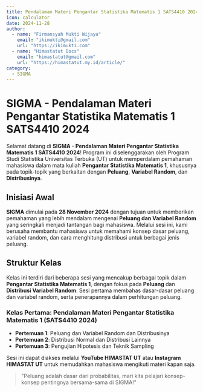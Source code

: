```yaml
--- 
title: Pendalaman Materi Pengantar Statistika Matematis 1 SATS4410 2024
icon: calculator
date: 2024-11-28
author:
  - name: "Firmansyah Mukti Wijaya"
    email: "ikimukti@gmail.com"
    url: "https://ikimukti.com"
  - name: "Himastatut Docs"
    email: "himastatut@gmail.com"
    url: "https://himastatut.my.id/article/"
category:
  - SIGMA
--- 
```


# SIGMA - Pendalaman Materi Pengantar Statistika Matematis 1 SATS4410 2024

Selamat datang di **SIGMA - Pendalaman Materi Pengantar Statistika Matematis 1 SATS4410 2024**! Program ini diselenggarakan oleh Program Studi Statistika Universitas Terbuka (UT) untuk memperdalam pemahaman mahasiswa dalam mata kuliah **Pengantar Statistika Matematis 1**, khususnya pada topik-topik yang berkaitan dengan **Peluang**, **Variabel Random**, dan **Distribusinya**.

## Inisiasi Awal
**SIGMA** dimulai pada **28 November 2024** dengan tujuan untuk memberikan pemahaman yang lebih mendalam mengenai **Peluang dan Variabel Random** yang seringkali menjadi tantangan bagi mahasiswa. Melalui sesi ini, kami berusaha membantu mahasiswa untuk memahami konsep dasar peluang, variabel random, dan cara menghitung distribusi untuk berbagai jenis peluang.

## Struktur Kelas
Kelas ini terdiri dari beberapa sesi yang mencakup berbagai topik dalam **Pengantar Statistika Matematis 1**, dengan fokus pada **Peluang** dan **Distribusi Variabel Random**. Sesi pertama membahas dasar-dasar peluang dan variabel random, serta penerapannya dalam perhitungan peluang.

### Kelas Pertama: **Pendalaman Materi Pengantar Statistika Matematis 1 (SATS4410 2024)**

- **Pertemuan 1**: Peluang dan Variabel Random dan Distribusinya
- **Pertemuan 2**: Distribusi Normal dan Distribusi Lainnya
- **Pertemuan 3**: Pengujian Hipotesis dan Teknik Sampling

Sesi ini dapat diakses melalui **YouTube HIMASTAT UT** atau **Instagram HIMASTAT UT** untuk memudahkan mahasiswa mengikuti materi kapan saja.

> "Peluang adalah dasar dari probabilitas, mari kita pelajari konsep-konsep pentingnya bersama-sama di SIGMA!"


<GitContributors />
<GitChangelog />